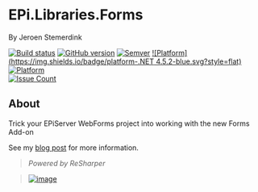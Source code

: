 ﻿# EPi.Libraries.Forms

By Jeroen Stemerdink

[![Build status](https://ci.appveyor.com/api/projects/status/r5h3mtrctex9pi9k?svg=true)](https://ci.appveyor.com/project/jstemerdink/epi-libraries-forms)
[![GitHub version](https://badge.fury.io/gh/jstemerdink%2FEPi.Libraries.Forms.svg)](http://badge.fury.io/gh/jstemerdink%2FEPi.Libraries.Forms)
[![Semver](http://img.shields.io/SemVer/2.0.0.png)](http://semver.org/spec/v2.0.0.html)
[![Platform](https://img.shields.io/badge/platform-.NET 4.5.2-blue.svg?style=flat)](https://msdn.microsoft.com/en-us/library/w0x726c2%28v=vs.110%29.aspx)
[![Platform](https://img.shields.io/badge/EPiServer-%209.7.0-orange.svg?style=flat)](http://world.episerver.com/cms/)  
[![Issue Count](https://codeclimate.com/github/jstemerdink/EPi.Libraries.Forms/badges/issue_count.svg)](https://codeclimate.com/github/jstemerdink/EPi.Libraries.Forms)

## About
Trick your EPiServer WebForms project into working with the new Forms Add-on

See my [blog post](https://jstemerdink.wordpress.com/2016/08/18/forms-and-webforms-pt2/) for more information.


> *Powered by ReSharper*

> [![image](http://resources.jetbrains.com/assets/media/open-graph/jetbrains_250x250.png)](http://jetbrains.com)

